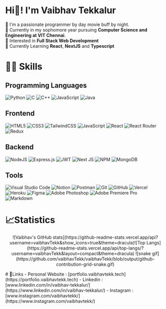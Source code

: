 # Hi👋! I'm **Vaibhav Tekkalur**

🚀 I'm a passionate programmer by day movie buff by night. <br />
🚀 Currently in my sophomore year pursuing **Computer Science and Engineering at VIT Chennai**. <br />
🚀 Interested in **Full Stack Web Development** <br />
🚀 Currently Learning **React**, **NextJS** and **Typescript** <br />

# 🤹‍♂️ Skills
## Programming Languages
![Python](https://img.shields.io/badge/python-3670A0?style=for-the-badge&logo=python&logoColor=ffdd54)    ![C](https://img.shields.io/badge/c-%2300599C.svg?style=for-the-badge&logo=c&logoColor=white)    ![C++](https://img.shields.io/badge/c++-%2300599C.svg?style=for-the-badge&logo=c%2B%2B&logoColor=white)    ![JavaScript](https://img.shields.io/badge/javascript-%23323330.svg?style=for-the-badge&logo=javascript&logoColor=%23F7DF1E)    ![Java](https://img.shields.io/badge/java-%23ED8B00.svg?style=for-the-badge&logo=java&logoColor=white)
## Frontend
![HTML5](https://img.shields.io/badge/html5-%23E34F26.svg?style=for-the-badge&logo=html5&logoColor=white)    ![CSS3](https://img.shields.io/badge/css3-%231572B6.svg?style=for-the-badge&logo=css3&logoColor=white)    ![TailwindCSS](https://img.shields.io/badge/tailwindcss-%2338B2AC.svg?style=for-the-badge&logo=tailwind-css&logoColor=white)    ![JavaScript](https://img.shields.io/badge/javascript-%23323330.svg?style=for-the-badge&logo=javascript&logoColor=%23F7DF1E)    ![React](https://img.shields.io/badge/react-%2320232a.svg?style=for-the-badge&logo=react&logoColor=%2361DAFB)    ![React Router](https://img.shields.io/badge/React_Router-CA4245?style=for-the-badge&logo=react-router&logoColor=white)    ![Redux](https://img.shields.io/badge/redux-%23593d88.svg?style=for-the-badge&logo=redux&logoColor=white)        
## Backend
![NodeJS](https://img.shields.io/badge/node.js-6DA55F?style=for-the-badge&logo=node.js&logoColor=white)    ![Express.js](https://img.shields.io/badge/express.js-%23404d59.svg?style=for-the-badge&logo=express&logoColor=%2361DAFB)   ![JWT](https://img.shields.io/badge/JWT-black?style=for-the-badge&logo=JSON%20web%20tokens)    ![Next JS](https://img.shields.io/badge/Next-black?style=for-the-badge&logo=next.js&logoColor=white)    ![NPM](https://img.shields.io/badge/NPM-%23000000.svg?style=for-the-badge&logo=npm&logoColor=white)    ![MongoDB](https://img.shields.io/badge/MongoDB-%234ea94b.svg?style=for-the-badge&logo=mongodb&logoColor=white)
## Tools
![Visual Studio Code](https://img.shields.io/badge/Visual%20Studio%20Code-0078d7.svg?style=for-the-badge&logo=visual-studio-code&logoColor=white)    ![Notion](https://img.shields.io/badge/Notion-%23000000.svg?style=for-the-badge&logo=notion&logoColor=white)    ![Postman](https://img.shields.io/badge/Postman-FF6C37?style=for-the-badge&logo=postman&logoColor=white)    ![Git](https://img.shields.io/badge/git-%23F05033.svg?style=for-the-badge&logo=git&logoColor=white)    ![GitHub](https://img.shields.io/badge/github-%23121011.svg?style=for-the-badge&logo=github&logoColor=white)    ![Vercel](https://img.shields.io/badge/vercel-%23000000.svg?style=for-the-badge&logo=vercel&logoColor=white)   ![Heroku](https://img.shields.io/badge/heroku-%23430098.svg?style=for-the-badge&logo=heroku&logoColor=white)   ![Figma](https://img.shields.io/badge/figma-%23F24E1E.svg?style=for-the-badge&logo=figma&logoColor=white)     ![Adobe Photoshop](https://img.shields.io/badge/adobe%20photoshop-%2331A8FF.svg?style=for-the-badge&logo=adobe%20photoshop&logoColor=white)    ![Adobe Premiere Pro](https://img.shields.io/badge/Adobe%20Premiere%20Pro-9999FF.svg?style=for-the-badge&logo=Adobe%20Premiere%20Pro&logoColor=white)    ![Markdown](https://img.shields.io/badge/markdown-%23000000.svg?style=for-the-badge&logo=markdown&logoColor=white)    
# 📈Statistics
<p align="center">
![Vaibhav's GitHub stats](https://github-readme-stats.vercel.app/api?username=vaibhavTekk&show_icons=true&theme=dracula)![Top Langs](https://github-readme-stats.vercel.app/api/top-langs/?username=vaibhavTekk&layout=compact&theme=dracula)
![snake gif](https://github.com/vaibhavTekk/vaibhavTekk/blob/output/github-contribution-grid-snake.gif)
</p>
# 🔗Links
- Personal Website : [portfolio.vaibhavtekk.tech](https://portfolio.vaibhavtekk.tech)
- Linkedin : [www.linkedin.com/in/vaibhav-tekkalur/](https://www.linkedin.com/in/vaibhav-tekkalur/)
- Instagram : [www.instagram.com/vaibhavtekk/](https://www.instagram.com/vaibhavtekk/)


